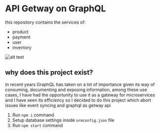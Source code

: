 # API Getway on GraphQL 

this repository contains the services of:

- product
- payment
- user
- inventory

![alt text](https://firebasestorage.googleapis.com/v0/b/functionsapp-c91fb.appspot.com/o/image.png?alt=media&token=4234be1e-b3c8-4c43-b6ce-b0f6649299c8)

## why does this project exist?

In recent years GraphQL has taken on a lot of importance given its way of consuming, documenting and exposing information, among these use cases, I have had the opportunity to use it as a gateway for microservices and I have seen its efficiency so I decided to do this project which abort issues like event syncing and graphql as getway api


1. Run `npm i` command
2. Setup database settings inside `ormconfig.json` file
3. Run `npm start` command
